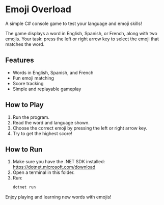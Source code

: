 # Emoji Overload

A simple C# console game to test your language and emoji skills!

The game displays a word in English, Spanish, or French, along with two emojis. Your task: press the left or right arrow key to select the emoji that matches the word.

## Features
- Words in English, Spanish, and French
- Fun emoji matching
- Score tracking
- Simple and replayable gameplay

## How to Play
1. Run the program.
2. Read the word and language shown.
3. Choose the correct emoji by pressing the left or right arrow key.
4. Try to get the highest score!

## How to Run
1. Make sure you have the .NET SDK installed: https://dotnet.microsoft.com/download
2. Open a terminal in this folder.
3. Run:
   ```powershell
   dotnet run
   ```

Enjoy playing and learning new words with emojis!
